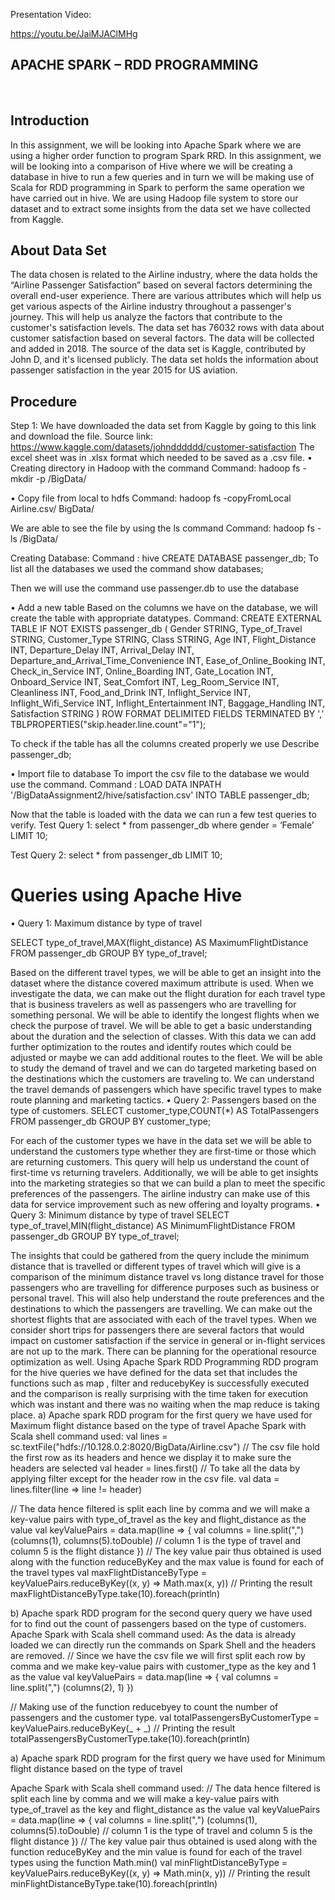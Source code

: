 Presentation Video:

https://youtu.be/JaiMJAClMHg

## APACHE SPARK – RDD PROGRAMMING
 
## Introduction

In this assignment, we will be looking into Apache Spark where we are using a higher order function to program Spark RRD. In this assignment, we will be looking into a comparison of Hive where we will be creating a database in hive to run a few queries and in turn we will be making use of Scala for RDD programming in Spark to perform the same operation we have carried out in hive. We are using Hadoop file system to store our dataset and to extract some insights from the data set we have collected from Kaggle.
## About Data Set

The data chosen is related to the Airline industry, where the data holds the “Airline Passenger Satisfaction” based on several factors determining the overall end-user experience. There are various attributes which will help us get various aspects of the Airline industry throughout a passenger's journey. This will help us analyze the factors that contribute to the customer's satisfaction levels. The data set has 76032 rows with data about customer satisfaction based on several factors. The data will be collected and added in 2018. The source of the data set is Kaggle, contributed by John D, and it's licensed publicly.  The data set holds the information about passenger satisfaction in the year 2015 for US aviation.
## Procedure

Step 1: We have downloaded the data set from Kaggle by going to this link and download the file.
Source link: https://www.kaggle.com/datasets/johndddddd/customer-satisfaction
The excel sheet was in .xlsx format which needed to be saved as a .csv file.
•	Creating directory in Hadoop with the command 
Command: hadoop fs -mkdir -p /BigData/
 
•	Copy file from local to hdfs
Command: hadoop fs -copyFromLocal Airline.csv/ BigData/
 


We are able to see the file by using the ls command
Command: hadoop fs -ls /BigData/

Creating Database:
Command :  hive
	       CREATE DATABASE passenger_db;
 To list all the databases we used the command show databases;
 
 
Then we will use the command use passenger.db  to use the database
 
•	Add a new table
Based on the columns we have on the database, we will create the table with appropriate datatypes.
Command: 
CREATE EXTERNAL TABLE IF NOT EXISTS passenger_db (
  Gender STRING,
  Type_of_Travel STRING,
  Customer_Type STRING,
  Class STRING,
  Age INT,
  Flight_Distance INT,
  Departure_Delay INT,
  Arrival_Delay INT,
  Departure_and_Arrival_Time_Convenience INT,
  Ease_of_Online_Booking INT,
  Check_in_Service INT,
  Online_Boarding INT,
  Gate_Location INT,
  Onboard_Service INT,
  Seat_Comfort INT,
  Leg_Room_Service INT,
  Cleanliness INT,
  Food_and_Drink INT,
  Inflight_Service INT,
  Inflight_Wifi_Service INT,
  Inflight_Entertainment INT,
  Baggage_Handling INT,
  Satisfaction STRING
)
ROW FORMAT DELIMITED
FIELDS TERMINATED BY ','
TBLPROPERTIES("skip.header.line.count"="1");

 
To check if the table has all the columns created properly we use Describe passenger_db;
 
•	Import file to database
To import the csv file to the database we would use the command.
Command : LOAD DATA INPATH '/BigDataAssignment2/hive/satisfaction.csv' INTO TABLE passenger_db;

 
Now that the table is loaded with the data we can run a few test queries to verify.
Test Query 1:
select * from passenger_db where gender = ‘Female’ LIMIT 10;
 
Test Query 2:
select * from passenger_db LIMIT 10;
 
# Queries using Apache Hive

•	Query 1: Maximum distance by type of travel

SELECT type_of_travel,MAX(flight_distance) AS MaximumFlightDistance
FROM passenger_db
GROUP BY type_of_travel;

 
Based on the different travel types, we will be able to get an insight into the dataset where the distance covered maximum attribute is used. When we investigate the data, we can make out the flight duration for each travel type that is business travelers as well as passengers who are travelling for something personal. We will be able to identify the longest flights when we check the purpose of travel. We will be able to get a basic understanding about the duration and the selection of classes. 
With this data we can add further optimization to the routes and identify routes which could be adjusted or maybe we can add additional routes to the fleet. We will be able to study the demand of travel and we can do targeted marketing based on the destinations which the customers are traveling to. We can understand the travel demands of passengers which have specific travel types to make route planning and marketing tactics.
•	Query 2: Passengers based on the type of customers.
SELECT customer_type,COUNT(*) AS TotalPassengers
FROM passenger_db
GROUP BY customer_type;

 
For each of the customer types we have in the data set we will be able to understand the customers type whether they are first-time or those which are returning customers.  This query will help us understand the count of first-time vs returning travelers. Additionally, we will be able to get insights into the marketing strategies so that we can build a plan to meet the specific preferences of the passengers. The airline industry can make use of this data for service improvement such as new offering and loyalty programs.
•	Query 3: Minimum distance by type of travel
SELECT type_of_travel,MIN(flight_distance) AS MinimumFlightDistance
FROM passenger_db
GROUP BY type_of_travel;
 
The insights that could be gathered from the query include the minimum distance that is travelled or different types of travel which will give is a comparison of the minimum distance travel vs long distance travel for those passengers who are travelling for difference purposes such as business or personal travel. This will also help understand the route preferences and the destinations to which the passengers are travelling. We can make out the shortest flights that are associated with each of the travel types. When we consider short trips for passengers there are several factors that would impact on customer satisfaction if the service in general or in-flight services are not up to the mark. There can be planning for the operational resource optimization as well.
Using Apache Spark RDD Programming
RDD program for the hive queries we have defined for the data set that includes the functions such as map , filter and reducebyKey is successfully executed and the comparison is really surprising with the time taken for execution which was instant and there was no waiting when the map reduce is taking place.
a)	Apache spark RDD program for the first query we have used for Maximum flight distance based on the type of travel
Apache Spark with Scala shell command used:
val lines  = sc.textFile("hdfs://10.128.0.2:8020/BigData/Airline.csv")
// The csv file hold the first row as its headers and hence we display it to make sure the headers are selected
val header = lines.first()
// To take all the data by applying filter except for the header row in the csv file.
val data = lines.filter(line => line != header)

// The data hence filtered is split each line by comma and we will make a key-value pairs with type_of_travel as the key and flight_distance as the value
val keyValuePairs = data.map(line => {
  val columns = line.split(",") 
  (columns(1), columns(5).toDouble) // column 1 is the type of travel and column 5 is the flight distance
})
// The key value pair thus obtained is used along with the function reduceByKey and the max value is found for each of the travel types
val maxFlightDistanceByType = keyValuePairs.reduceByKey((x, y) => Math.max(x, y))
// Printing the result
maxFlightDistanceByType.take(10).foreach(println)
 
b)	Apache spark RDD program for the second query query we have used for to find out the count of passengers based on the type of customers.
Apache Spark with Scala shell command used:
As the data is already loaded we can directly run the commands on Spark Shell and the headers are removed.
// Since we have the csv file we will first split each row by comma and we make key-value pairs with customer_type as the key and 1 as the value
val keyValuePairs = data.map(line => {
  val columns = line.split(",")
  (columns(2), 1)
})

// Making use of the function reducebyey to count the number of passengers and the customer type.
val totalPassengersByCustomerType = keyValuePairs.reduceByKey(_ + _)
// Printing the result
totalPassengersByCustomerType.take(10).foreach(println)
 

a)	Apache spark RDD program for the first query we have used for Minimum flight distance based on the type of travel

Apache Spark with Scala shell command used:
// The data hence filtered is split each line by comma and we will make a key-value pairs with type_of_travel as the key and flight_distance as the value
val keyValuePairs = data.map(line => {
  val columns = line.split(",") 
  (columns(1), columns(5).toDouble) // column 1 is the type of travel and column 5 is the flight distance
})
// The key value pair thus obtained is used along with the function reduceByKey and the min value is found for each of the travel types using the function Math.min()
val minFlightDistanceByType = keyValuePairs.reduceByKey((x, y) => Math.min(x, y))
// Printing the result
minFlightDistanceByType.take(10).foreach(println)


 
